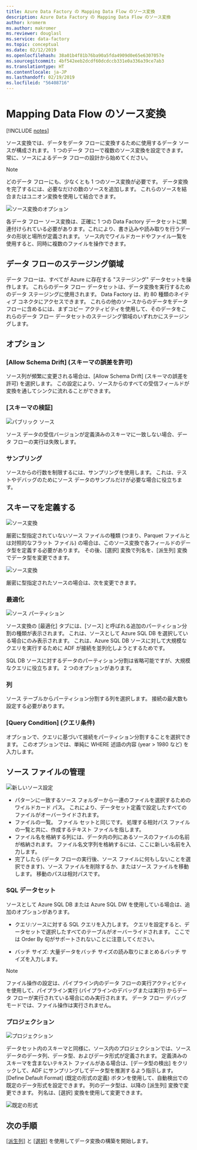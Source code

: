```yaml
---
title: Azure Data Factory の Mapping Data Flow のソース変換
description: Azure Data Factory の Mapping Data Flow のソース変換
author: kromerm
ms.author: makromer
ms.reviewer: douglasl
ms.service: data-factory
ms.topic: conceptual
ms.date: 02/12/2019
ms.openlocfilehash: 38a01b4f81b76ba90a5fda4909d0e65e6307057e
ms.sourcegitcommit: 4bf542eeb2dcdf60dcdccb331e0a336a39ce7ab3
ms.translationtype: HT
ms.contentlocale: ja-JP
ms.lasthandoff: 02/19/2019
ms.locfileid: "56408716"
---
```

# <a name="mapping-data-flow-source-transformation"></a>Mapping Data Flow のソース変換

[!INCLUDE [notes](../../includes/data-factory-data-flow-preview.md)]

ソース変換では、データをデータ フローに変換するために使用するデータ ソースが構成されます。 1 つのデータ フローで複数のソース変換を設定できます。 常に、ソースによるデータ フローの設計から始めてください。

> [!NOTE]
> どのデータ フローにも、少なくとも 1 つのソース変換が必要です。 データ変換を完了するには、必要なだけの数のソースを追加します。 これらのソースを結合またはユニオン変換を使用して結合できます。

![ソース変換のオプション](media/data-flow/source.png "ソース")

各データ フロー ソース変換は、正確に 1 つの Data Factory データセットに関連付けられている必要があります。これにより、書き込みや読み取りを行うデータの形状と場所が定義されます。 ソース内でワイルドカードやファイル一覧を使用すると、同時に複数のファイルを操作できます。

## <a name="data-flow-staging-areas"></a>データ フローのステージング領域

データ フローは、すべてが Azure に存在する "ステージング" データセットを操作します。 これらのデータ フロー データセットは、データ変換を実行するためのデータ ステージングに使用されます。 Data Factory は、約 80 種類のネイティブ コネクタにアクセスできます。 これらの他のソースからのデータをデータ フローに含めるには、まずコピー アクティビティを使用して、そのデータをこれらのデータ フロー データセットのステージング領域のいずれかにステージングします。

## <a name="options"></a>オプション

### <a name="allow-schema-drift"></a>[Allow Schema Drift] (スキーマの誤差を許可)
ソース列が頻繁に変更される場合は、[Allow Schema Drift] (スキーマの誤差を許可) を選択します。 この設定により、ソースからのすべての受信フィールドが変換を通してシンクに流れることができます。

### <a name="validate-schema"></a>[スキーマの検証]

![パブリック ソース](media/data-flow/source1.png "パブリック ソース 1")

ソース データの受信バージョンが定義済みのスキーマに一致しない場合、データ フローの実行は失敗します。

### <a name="sampling"></a>サンプリング
ソースからの行数を制限するには、サンプリングを使用します。  これは、テストやデバッグのためにソース データのサンプルだけが必要な場合に役立ちます。

## <a name="define-schema"></a>スキーマを定義する

![ソース変換](media/data-flow/source2.png "ソース 2")

厳密に型指定されていないソース ファイルの種類 (つまり、Parquet ファイルとは対照的なフラット ファイル) の場合は、このソース変換で各フィールドのデータ型を定義する必要があります。 その後、[選択] 変換で列名を、[派生列] 変換でデータ型を変更できます。 

![ソース変換](media/data-flow/source003.png "データ型")

厳密に型指定されたソースの場合は、次を変更できます。 

### <a name="optimize"></a>最適化

![ソース パーティション](media/data-flow/sourcepart.png "パーティション分割")

ソース変換の [最適化] タブには、[ソース] と呼ばれる追加のパーティション分割の種類が表示されます。 これは、ソースとして Azure SQL DB を選択している場合にのみ表示されます。 これは、Azure SQL DB ソースに対して大規模なクエリを実行するために ADF が接続を並列化しようとするためです。

SQL DB ソースに対するデータのパーティション分割は省略可能ですが、大規模なクエリに役立ちます。 2 つのオプションがあります。

### <a name="column"></a>列

ソース テーブルからパーティション分割する列を選択します。 接続の最大数も設定する必要があります。

### <a name="query-condition"></a>[Query Condition] (クエリ条件)

オプションで、クエリに基づいて接続をパーティション分割することを選択できます。 このオプションでは、単純に WHERE 述語の内容  (year > 1980 など) を入力します。

## <a name="source-file-management"></a>ソース ファイルの管理
![新しいソース設定](media/data-flow/source2.png "新しい設定")

* パターンに一致するソース フォルダーから一連のファイルを選択するためのワイルドカード パス。 これにより、データセット定義で設定したすべてのファイルがオーバーライドされます。
* ファイルの一覧。 ファイル セットと同じです。 処理する相対パス ファイルの一覧と共に、作成するテキスト ファイルを指します。
* ファイル名を格納する列には、データ内の列にあるソースのファイルの名前が格納されます。 ファイル名文字列を格納するには、ここに新しい名前を入力します。
* 完了したら (データ フローの実行後、ソース ファイルに何もしないことを選択できます)、ソース ファイルを削除するか、またはソース ファイルを移動します。 移動のパスは相対パスです。

### <a name="sql-datasets"></a>SQL データセット

ソースとして Azure SQL DB または Azure SQL DW を使用している場合は、追加のオプションがあります。

* クエリ:ソースに対する SQL クエリを入力します。 クエリを設定すると、データセットで選択したすべてのテーブルがオーバーライドされます。 ここでは Order By 句がサポートされないことに注意してください。

* バッチ サイズ: 大量データをバッチ サイズの読み取りにまとめるバッチ サイズを入力します。

> [!NOTE]
> ファイル操作の設定は、パイプライン内のデータ フローの実行アクティビティを使用して、パイプライン実行 (パイプラインのデバッグまたは実行) からデータ フローが実行されている場合にのみ実行されます。 データ フロー デバッグ モードでは、ファイル操作は実行されません。

### <a name="projection"></a>プロジェクション

![プロジェクション](media/data-flow/source3.png "プロジェクション")

データセット内のスキーマと同様に、ソース内のプロジェクションでは、ソース データのデータ列、データ型、およびデータ形式が定義されます。 定義済みのスキーマを含まないテキスト ファイルがある場合は、[データ型の検出] をクリックして、ADF にサンプリングしてデータ型を推測するよう指示します。 [Define Default Format] (既定の形式の定義) ボタンを使用して、自動検出での既定のデータ形式を設定できます。 列のデータ型は、以降の [派生列] 変換で変更できます。 列名は、[選択] 変換を使用して変更できます。

![既定の形式](media/data-flow/source2.png "既定の形式")

## <a name="next-steps"></a>次の手順

[[派生列]](data-flow-derived-column.md) と [[選択]](data-flow-select.md) を使用してデータ変換の構築を開始します。
